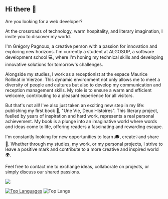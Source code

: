 ## Hi there 👋

Are you looking for a web developer?

<!--
**Gregory-Pagnoux/Gregory-Pagnoux** is a ✨ _special_ ✨ repository because its `README.md` (this file) appears on your GitHub profile.
-->

At the crossroads of technology, warm hospitality, and literary imagination, I invite you to discover my world.

I'm Grégory Pagnoux, a creative person with a passion for innovation and exploring new horizons. I'm currently a student at ALGOSUP, a software development school 💻, where I'm honing my technical skills and developing innovative solutions for tomorrow's challenges.

Alongside my studies, I work as a receptionist at the espace Maurice Rollinat in Vierzon. This dynamic environment not only allows me to meet a diversity of people and cultures but also to develop my communication and reception management skills. My role is to ensure a warm and efficient welcome, contributing to a pleasant experience for all visitors.

But that's not all! I've also just taken an exciting new step in my life: publishing my first book 📖, "Une Vie, Deux Histoires". This literary project, fuelled by years of inspiration and hard work, represents a real personal achievement. My book is a plunge into an imaginative world where words and ideas come to life, offering readers a fascinating and rewarding escape.

I'm constantly looking for new opportunities to learn 🎓, create💡and share 🤗. Whether through my studies, my work, or my personal projects, I strive to leave a positive mark and contribute to a more creative and inspired world 🌍.

Feel free to contact me to exchange ideas, collaborate on projects, or simply discuss our shared passions.

<picture>
  <source
    srcset="https://github-readme-stats.vercel.app/api?username=Gregory-Pagnoux&show_icons=true&theme=dark"
    media="(prefers-color-scheme: dark)"
  />
  <img src="https://github-readme-stats.vercel.app/api?username=Gregory-Pagnoux&show_icons=true" />
</picture>

[![Top Languages](https://github-readme-stats.vercel.app/api/top-langs/?username=Gregory-Pagnoux)](https://github.com/Grégory-Pagnoux/github-readme-stats)
![Top Langs](https://github-readme-stats.vercel.app/api/top-langs/?username=Gregory-Pagnoux&langs_count=8)
